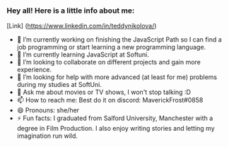 ### Hey all! Here is a little info about me:

[Link] (https://www.linkedin.com/in/teddynikolova/)

- 🔭 I’m currently working on finishing the JavaScript Path so I can find a job programming or start learning a new programming language.
- 🌱 I’m currently learning JavaScript at Softuni.
- 👯 I’m looking to collaborate on different projects and gain more experience.
- 🤔 I’m looking for help with more advanced (at least for me) problems during my studies at SoftUni.
- 💬 Ask me about movies or TV shows, I won't stop talking :D
- 📫 How to reach me: Best do it on discord: MaverickFrost#0858
- 😄 Pronouns: she/her
- ⚡ Fun facts: I graduated from Salford University, Manchester with a degree in Film Production. I also enjoy writing stories and letting my imagination run wild.
